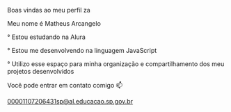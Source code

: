 Boas vindas ao meu perfil za

Meu nome é Matheus Arcangelo


° Estou estudando na Alura


° Estou me desenvolvendo na linguagem JavaScript


° Utilizo esse espaço para minha organização e compartilhamento dos meu projetos desenvolvidos



Você pode entrar em contato comigo 📫

00001107206431sp@al.educacao.sp.gov.br
